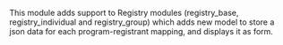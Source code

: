 This module adds support to Registry modules (registry_base,
registry_individual and registry_group) which adds new model to store a
json data for each program-registrant mapping, and displays it as form.
